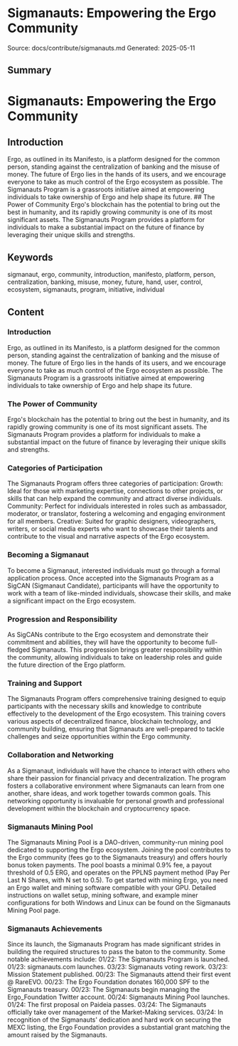 # Sigmanauts: Empowering the Ergo Community
Source: docs/contribute/sigmanauts.md
Generated: 2025-05-11

## Summary
# Sigmanauts: Empowering the Ergo Community

## Introduction
Ergo, as outlined in its Manifesto, is a platform designed for the common person, standing against the centralization of banking and the misuse of money. The future of Ergo lies in the hands of its users, and we encourage everyone to take as much control of the Ergo ecosystem as possible. The Sigmanauts Program is a grassroots initiative aimed at empowering individuals to take ownership of Ergo and help shape its future. ## The Power of Community
Ergo's blockchain has the potential to bring out the best in humanity, and its rapidly growing community is one of its most significant assets. The Sigmanauts Program provides a platform for individuals to make a substantial impact on the future of finance by leveraging their unique skills and strengths.

## Keywords
sigmanaut, ergo, community, introduction, manifesto, platform, person, centralization, banking, misuse, money, future, hand, user, control, ecosystem, sigmanauts, program, initiative, individual

## Content
### Introduction
Ergo, as outlined in its Manifesto, is a platform designed for the common person, standing against the centralization of banking and the misuse of money. The future of Ergo lies in the hands of its users, and we encourage everyone to take as much control of the Ergo ecosystem as possible. The Sigmanauts Program is a grassroots initiative aimed at empowering individuals to take ownership of Ergo and help shape its future.

### The Power of Community
Ergo's blockchain has the potential to bring out the best in humanity, and its rapidly growing community is one of its most significant assets. The Sigmanauts Program provides a platform for individuals to make a substantial impact on the future of finance by leveraging their unique skills and strengths.

### Categories of Participation
The Sigmanauts Program offers three categories of participation:
Growth: Ideal for those with marketing expertise, connections to other projects, or skills that can help expand the community and attract diverse individuals.
Community: Perfect for individuals interested in roles such as ambassador, moderator, or translator, fostering a welcoming and engaging environment for all members.
Creative: Suited for graphic designers, videographers, writers, or social media experts who want to showcase their talents and contribute to the visual and narrative aspects of the Ergo ecosystem.

### Becoming a Sigmanaut
To become a Sigmanaut, interested individuals must go through a formal application process. Once accepted into the Sigmanauts Program as a SigCAN (Sigmanaut Candidate), participants will have the opportunity to work with a team of like-minded individuals, showcase their skills, and make a significant impact on the Ergo ecosystem.

### Progression and Responsibility
As SigCANs contribute to the Ergo ecosystem and demonstrate their commitment and abilities, they will have the opportunity to become full-fledged Sigmanauts. This progression brings greater responsibility within the community, allowing individuals to take on leadership roles and guide the future direction of the Ergo platform.

### Training and Support
The Sigmanauts Program offers comprehensive training designed to equip participants with the necessary skills and knowledge to contribute effectively to the development of the Ergo ecosystem. This training covers various aspects of decentralized finance, blockchain technology, and community building, ensuring that Sigmanauts are well-prepared to tackle challenges and seize opportunities within the Ergo community.

### Collaboration and Networking
As a Sigmanaut, individuals will have the chance to interact with others who share their passion for financial privacy and decentralization. The program fosters a collaborative environment where Sigmanauts can learn from one another, share ideas, and work together towards common goals. This networking opportunity is invaluable for personal growth and professional development within the blockchain and cryptocurrency space.

### Sigmanauts Mining Pool
The Sigmanauts Mining Pool is a DAO-driven, community-run mining pool dedicated to supporting the Ergo ecosystem. Joining the pool contributes to the Ergo community (fees go to the Sigmanauts treasury) and offers hourly bonus token payments. The pool boasts a minimal 0.9% fee, a payout threshold of 0.5 ERG, and operates on the PPLNS payment method (Pay Per Last N Shares, with N set to 0.5).
To get started with mining Ergo, you need an Ergo wallet and mining software compatible with your GPU. Detailed instructions on wallet setup, mining software, and example miner configurations for both Windows and Linux can be found on the Sigmanauts Mining Pool page.

### Sigmanauts Achievements
Since its launch, the Sigmanauts Program has made significant strides in building the required structures to pass the baton to the community. Some notable achievements include:
01/22: The Sigmanauts Program is launched.
01/23: sigmanauts.com launches.
03/23: Sigmanauts voting rework.
03/23: Mission Statement published.
00/23: The Sigmanauts attend their first event @ RareEVO.
00/23: The Ergo Foundation donates 160,000 SPF to the Sigmanauts treasury.
00/23: The Sigmanauts begin managing the Ergo_Foundation Twitter account.
00/24: Sigmanauts Mining Pool launches.
01/24: The first proposal on Paideia passes.
03/24: The Sigmanauts officially take over management of the Market-Making services.
03/24: In recognition of the Sigmanauts' dedication and hard work on securing the MEXC listing, the Ergo Foundation provides a substantial grant matching the amount raised by the Sigmanauts.
